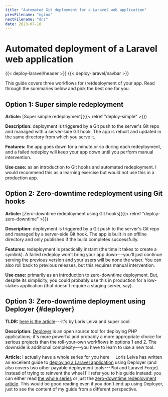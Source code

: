 ```yaml
---
title: "Automated Git deployment for a Laravel web application"
prevFilename: "nginx"
nextFilename: "dns"
date: 2023-07-18
---
```


# Automated deployment of a Laravel web application

{{< deploy-laravel/header >}}
{{< deploy-laravel/navbar >}}

This guide covers three workflows for (re)deployment of your app.
Read through the summaries below and pick the best one for you.

## Option 1: Super simple redeployment

**Article:** [Super simple redeployment]({{< relref "deploy-simple" >}})

**Description:** deployment is triggered by a Git push to the server's Git repo and managed with a server-side Git hook.
The app is rebuilt and updated in the same directory from which you serve it.

**Features:** the app goes down for a minute or so during each redeployment, and a failed redeploy will keep your app down until you perform manual intervention.

**Use case:** as an introduction to Git hooks and automated redeployment. I would recommend this as a learning exercise but would not use this in a production app.

## Option 2: Zero-downtime redeployment using Git hooks

**Article:** [Zero-downtime redeployment using Git hooks]({{< relref "deploy-zero-downtime" >}})

**Description:** deployment is triggered by a Git push to the server's Git repo and managed by a server-side Git hook.
The app is built in an offline directory and only published if the build completes successfully.

**Features:** redeployment is practically instant (the time it takes to create a symlink).
A failed redeploy won't bring your app down---you'll just continue serving the previous version and your users will be none the wiser.
You can also roll back to previous releases, but this requires manual intervention.

**Use case:** primarily as an introduction to zero-downtime deployment.
But, despite its simplicity, you could probably use this in production for a low-stakes application (that doesn't require a staging server, say).

## Option 3: Zero-downtime deployment using Deployer {#deployer}

**TLDR:** [here is the article](https://lorisleiva.com/deploy-your-laravel-app-from-scratch/deploy-with-zero-downtime)---it's by Loris Leiva and super cool.

**Description:** [Deployer](https://github.com/deployphp/deployer) is an open source tool for deploying PHP applications; it's more powerful and probably a more appropriate choice for serious projects than the roll-your-own workflows in options 1 and 2.
The downside is additional complexity---you have to learn to use a new tool.

**Article:** I actually have a whole series for you here---Loris Leiva has written an excellent guide to [deploying a Laravel application](https://lorisleiva.com/deploy-your-laravel-app-from-scratch/) using Deployer (and also covers two other payable deployment tools---Ploi and Laravel Forge).
Instead of trying to reinvent the wheel I'll refer you to his guide instead:
you can either read [the whole series](https://lorisleiva.com/deploy-your-laravel-app-from-scratch/) or just the [zero-downtime redeployment article](https://lorisleiva.com/deploy-your-laravel-app-from-scratch/deploy-with-zero-downtime).
This would be good reading even if you don't end up using Deployer, just to see the content of my guide from a different perspective.
